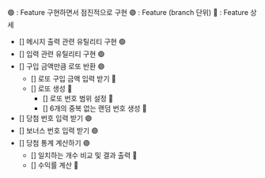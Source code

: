 🟢 : Feature 구현하면서 점진적으로 구현
🟣 : Feature (branch 단위)
🔹 : Feature 상세
- [] 메시지 출력 관련 유틸리티 구현 🟢
- [] 입력 관련 유틸리티 구현 🟢
- [] 구입 금액만큼 로또 반환 🟣
  - [] 로또 구입 금액 입력 받기 🔹 
  - [] 로또 생성 🔹
    - [] 로또 번호 범위 설정 🔹
    - [] 6개의 중복 없는 랜덤 번호 생성 🔹
- [] 당첨 번호 입력 받기 🟣
- [] 보너스 번호 입력 받기 🟣
- [] 당첨 통계 계산하기 🟣
  - [] 일치하는 개수 비교 및 결과 출력 🔹
  - [] 수익률 계산 🔹